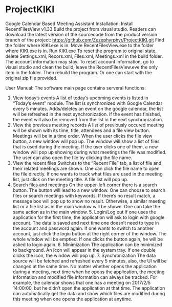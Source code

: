 # ProjectKIKI
Google Calendar Based Meeting Assistant
Installation:
Install RecentFilesView v1.33 
Build the project from visual studio. Readers can download the latest version of the sourcecode from the product version branch of the project: https://github.com/Zezephyrphyr/ProjectKIKI.git
Find the folder where KIKI.exe is in.
Move RecentFilesView.exe to the folder where KIKI.exe is in. 
Run KIKI.exe
To reset the program to original state, delete Settings.xml, Recors.xml, Files.xml, Meetings.xml in the build folder. The account information may stay.
To reset account information, go to visual studio and clean the build, leave the RecentFilesView.eve the only item in the folder. Then rebuild the program.
Or one can start with the original zip file provided.

User Manual:
The software main page contains serveral functions:
1. View today’s events
	A list of today’s upcoming events is listed in “Today’s event” module. The list is synchronized with Google Calendar every 5 minutes. Adds/deletes an event on the google calendar, the list will be refreshed in the next synchronization. If the event has finished, the event will also be removed from the list in the next synchronization.
2.   View the previous meeting records
	A list of previously occured meeting will be shown with its time, title, attendees and a file view button. Meetings will be in a time order. When the user clicks the file view button, a new window will pop up. The window will show a list of files that is used during the meeting. If the user clicks one of them, a new window will pop up showing during what meetings the file was modified.  The user can also open the file by clicking the file name.
3.    View the recent files 
	Switches to the “Recent File” tab, a list of file and their related meetings are shown. One can click the file name to open the file directly. If one wants to track what files are used in the meeting list, just click on the meeting title. A file list will pop up.
4.    Search files and meetings
	On the upper-left corner there is a search button. The button will lead to a new window. One can choose to search files or search meetings with keywords. If there’s no result match, a message box will pop up to show no result. Otherwise, a similar meeting list or a file list as in the main window will be shown. One can take the same action as in the main window.
      5. 	Login/Log out
	If one uses the application for the first time, the application will ask  to login with google account. The data is saved and next time one doesn’t need to type in the account and password again. If one wants to switch to another account, just click the login button at the right corner of the window. The whole window will be emptied. If one clicks the button again, he will be asked to login again.
      6.	Minimization
	The application can be minimized to background. An icon will appear in the system tray. If one double clicks the icon, the window will pop up.
      7. 	Synchronization
      The data source will be fetched and refreshed every 5 minutes, also, the UI will be changed at the same time. No matter whether  opens the application during a meeting, next time when he opens the application, the meeting information and modified file information can always be tracked.  For example, the calendar shows that one has a meeting on 2017/2/5 14:00:00, but he didn’t open the application at that time. The application can automatically get the data and show which files are modified during this meeting when one opens the application at anytime.
